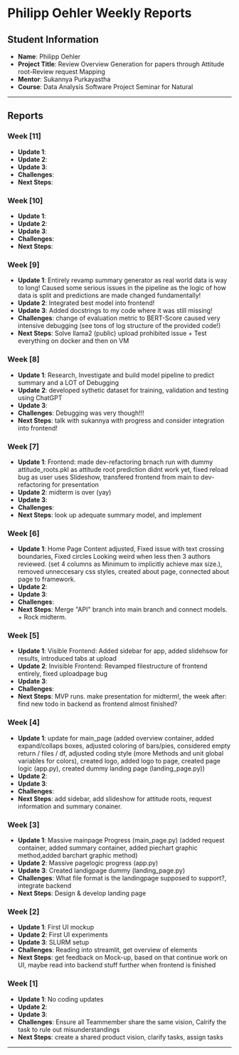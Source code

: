 # Philipp Oehler Weekly Reports

## Student Information
- **Name**: Philipp Oehler
- **Project Title**: Review Overview Generation for papers through Attitude root-Review request Mapping 
- **Mentor**: Sukannya Purkayastha
- **Course**: Data Analysis Software Project Seminar for Natural 

---

## Reports

### Week [11]

- **Update 1**: 
- **Update 2**: 
- **Update 3**: 
- **Challenges**: 
- **Next Steps**: 

### Week [10]

- **Update 1**: 
- **Update 2**: 
- **Update 3**: 
- **Challenges**: 
- **Next Steps**: 

### Week [9]

- **Update 1**: Entirely revamp summary generator as real world data is way to long! Caused some serious issues in the pipeline as the logic of how data is split and predictions are made changed fundamentally!
- **Update 2**: Integrated best model into frontend! 
- **Update 3**: Added docstrings to my code where it was still missing!
- **Challenges**: change of evaluation metric to BERT-Score caused very intensive debugging (see tons of log structure of the provided code!)
- **Next Steps**: Solve llama2 (public) upload prohibited issue + Test everything on docker and then on VM

### Week [8]

- **Update 1**: Research, Investigate and build model pipeline to predict summary and a LOT of Debugging
- **Update 2**: developed sythetic dataset for training, validation and testing using ChatGPT
- **Update 3**: 
- **Challenges**: Debugging was very though!!! 
- **Next Steps**: talk with sukannya with progress and consider integration into frontend!

### Week [7]

- **Update 1**: Frontend: made dev-refactoring brnach run with dummy attitude_roots.pkl as attitude root prediction didnt work yet, fixed reload bug as user uses Slideshow, transfered frontend from main to dev-refactoring for presentation
- **Update 2**: midterm is over (yay)
- **Update 3**: 
- **Challenges**: 
- **Next Steps**: look up adequate summary model, and implement

### Week [6]

- **Update 1**: Home Page Content adjusted, Fixed issue with text crossing boundaries, Fixed circles Looking weird when less then 3 authors reviewed. (set 4 columns as Minimum to implicitly achieve max size.), removed unneccesary css styles, created about page, connected about page to framework.
- **Update 2**: 
- **Update 3**: 
- **Challenges**: 
- **Next Steps**: Merge "API" branch into main branch and connect models. + Rock midterm.


### Week [5]

- **Update 1**: Visible Frontend: Added sidebar for app, added slidehsow for results, introduced tabs at upload
- **Update 2**: Invisible Frontend: Revamped filestructure of frontend entirely, fixed uploadpage bug
- **Update 3**: 
- **Challenges**: 
- **Next Steps**: MVP runs. make presentation for midterm!, the week after: find new todo in backend as frontend almost finished?

### Week [4]

- **Update 1**: update for main_page (added overview container, added expand/collaps boxes, adjusted coloring of bars/pies, considered empty return / files / df, adjusted coding style (more Methods and unit global variables for colors), created logo, added logo to page, created page logic (app.py), created dummy landing page (landing_page.py))
- **Update 2**: 
- **Update 3**: 
- **Challenges**: 
- **Next Steps**: add sidebar, add slideshow for attitude roots, request information and summary conainer.

### Week [3]

- **Update 1**: Massive mainpage Progress (main_page.py) (added request container, added summary container, added piechart graphic method,added barchart graphic method)
- **Update 2**: Massive pagelogic progress (app.py)
- **Update 3**: Created landigpage dummy (landing_page.py)
- **Challenges**: What file format is the landingpage supposed to support?, integrate backend
- **Next Steps**: Design & develop landing page

### Week [2]

- **Update 1**: First UI mockup
- **Update 2**: First UI experiments
- **Update 3**: SLURM setup
- **Challenges**: Reading into streamlit, get overview of elements
- **Next Steps**: get feedback on Mock-up, based on that continue work on UI, maybe read into backend stuff further when frontend is finished

### Week [1]

- **Update 1**: No coding updates 
- **Update 2**: 
- **Update 3**: 
- **Challenges**: Ensure all Teammember share the same vision, Calrify the task to rule out misunderstandings
- **Next Steps**: create a shared product vision, clarify tasks, assign tasks

---
